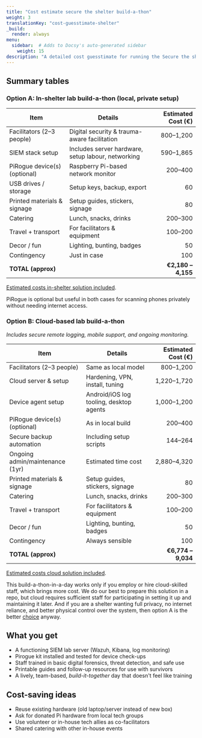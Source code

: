 ```yaml
---
title: "Cost estimate secure the shelter build-a-thon"
weight: 3
translationKey: "cost-guesstimate-shelter"
_build:
  render: always
menu:
  sidebar:  # Adds to Docsy's auto-generated sidebar
    weight: 15
description: "A detailed cost guesstimate for running the Secure the shelter build-a-thon—a hands-on, full-day workshop where shelter staff set up their own working digital safety lab (Wazuh + Pirogue), with help from facilitators."
---
```


## Summary tables

### Option A: In-shelter lab build-a-thon (local, private setup)

| **Item**                     | **Details**                                        | **Estimated Cost (€)** |
|------------------------------|----------------------------------------------------|-----------------------:|
| Facilitators (2–3 people)    | Digital security & trauma-aware facilitation       |              800–1,200 |
| SIEM stack setup             | Includes server hardware, setup labour, networking |              590–1,865 |
| PiRogue device(s) (optional) | Raspberry Pi-based network monitor                 |                200–400 |
| USB drives / storage         | Setup keys, backup, export                         |                     60 |
| Printed materials & signage  | Setup guides, stickers, signage                    |                     80 |
| Catering                     | Lunch, snacks, drinks                              |                200–300 |
| Travel + transport           | For facilitators & equipment                       |                100–200 |
| Decor / fun                  | Lighting, bunting, badges                          |                     50 |
| Contingency                  | Just in case                                       |                    100 |
| **TOTAL (approx)**           |                                                    |     **€2,180 – 4,155** |

[Estimated costs in-shelter solution included](/docs/lab/costs.md).

PiRogue is optional but useful in both cases for scanning phones privately without needing internet access.

### Option B: Cloud-based lab build-a-thon

*Includes secure remote logging, mobile support, and ongoing monitoring.*

| **Item**                        | **Details**                             | **Estimated Cost (€)** |
|---------------------------------|-----------------------------------------|-----------------------:|
| Facilitators (2–3 people)       | Same as local model                     |              800–1,200 |
| Cloud server & setup            | Hardening, VPN, install, tuning         |            1,220–1,720 |
| Device agent setup              | Android/iOS log tooling, desktop agents |            1,000–1,200 |
| PiRogue device(s) (optional)    | As in local build                       |                200–400 |
| Secure backup automation        | Including setup scripts                 |                144–264 |
| Ongoing admin/maintenance (1yr) | Estimated time cost                     |            2,880–4,320 |
| Printed materials & signage     | Setup guides, stickers, signage         |                     80 |
| Catering                        | Lunch, snacks, drinks                   |                200–300 |
| Travel + transport              | For facilitators & equipment            |                100–200 |
| Decor / fun                     | Lighting, bunting, badges               |                     50 |
| Contingency                     | Always sensible                         |                    100 |
| **TOTAL (approx)**              |                                         |     **€6,774 – 9,034** |

[Estimated costs cloud solution included](/docs/lab/costs-cloud.md). 

This build-a-thon-in-a-day works only if you employ or hire cloud-skilled staff, which brings more cost. We do our best to 
prepare this solution in a repo, but cloud requires sufficient staff for participating in setting it up and 
maintaining it later. And if you are a shelter wanting full privacy, no internet reliance, and better physical control 
over the system, then option A is the better [choice](/docs/lab/architectures.md) anyway.

## What you get

* A functioning SIEM lab server (Wazuh, Kibana, log monitoring)
* Pirogue kit installed and tested for device check-ups
* Staff trained in basic digital forensics, threat detection, and safe use
* Printable guides and follow-up resources for use with survivors
* A lively, team-based, *build-it-together* day that doesn't feel like training

## Cost-saving ideas

* Reuse existing hardware (old laptop/server instead of new box)
* Ask for donated Pi hardware from local tech groups
* Use volunteer or in-house tech allies as co-facilitators
* Shared catering with other in-house events

